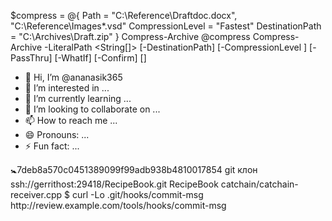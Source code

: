$compress = @{
  Path = "C:\Reference\Draftdoc.docx", "C:\Reference\Images\*.vsd"
  CompressionLevel = "Fastest"
  DestinationPath = "C:\Archives\Draft.zip"
}
Compress-Archive @compress Compress-Archive
        -LiteralPath <String[]>
        [-DestinationPath] <String>
        [-CompressionLevel <String>]
        [-PassThru]
        [-WhatIf]
        [-Confirm]
        [<CommonParameters>]

- 👋 Hi, I’m @ananasik365
- 👀 I’m interested in ...
- 🌱 I’m currently learning ...
- 💞️ I’m looking to collaborate on ...
- 📫 How to reach me ...
- 😄 Pronouns: ...
- ⚡ Fun fact: ...

<!---
ananasik365/ananasik365 is a ✨ special ✨ repository because its `README.md` (this file) appears on your GitHub profile.
You can click the Preview link to take a look at your changes.
--->🚼7deb8a570c0451389099f99adb938b4810017854 git клон ssh://gerrithost:29418/RecipeBook.git RecipeBook catchain/catchain-receiver.cpp $ curl -Lo .git/hooks/commit-msg http://review.example.com/tools/hooks/commit-msg
